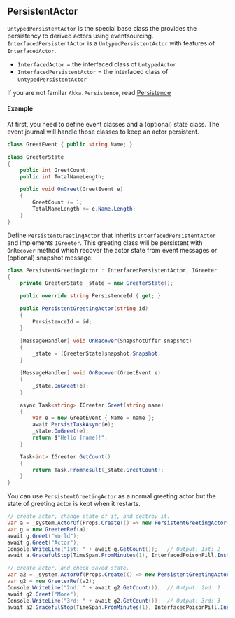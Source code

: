 ## PersistentActor

`UntypedPersistentActor` is the special base class the provides the persistency
to derived actors using eventsourcing.
`InterfacedPersistentActor` is a `UntypedPersistentActor` with features of `InterfacedActor`.

- `InterfacedActor` = the interfaced class of `UntypedActor`
- `InterfacedPersistentActor` = the interfaced class of `UntypedPersistentActor`

If you are not familar `Akka.Persistence`, read [Persistence](https://getakka.net/articles/persistence/architecture.html)

#### Example

At first, you need to define event classes and a (optional) state class.
The event journal will handle those classes to keep an actor persistent.

```csharp
class GreetEvent { public string Name; }

class GreeterState
{
    public int GreetCount;
    public int TotalNameLength;

    public void OnGreet(GreetEvent e)
    {
        GreetCount += 1;
        TotalNameLength += e.Name.Length;
    }
}
```

Define `PersistentGreetingActor` that inherits `InterfacedPersistentActor` and
implements `IGreeter`. This greeting class will be persistent with `OnRecover` method
which recover the actor state from event messages or (optional) snapshot message.

```csharp
class PersistentGreetingActor : InterfacedPersistentActor, IGreeter
{
    private GreeterState _state = new GreeterState();

    public override string PersistenceId { get; }

    public PersistentGreetingActor(string id)
    {
        PersistenceId = id;
    }

    [MessageHandler] void OnRecover(SnapshotOffer snapshot)
    {
        _state = (GreeterState)snapshot.Snapshot;
    }

    [MessageHandler] void OnRecover(GreetEvent e)
    {
        _state.OnGreet(e);
    }

    async Task<string> IGreeter.Greet(string name)
    {
        var e = new GreetEvent { Name = name };
        await PersistTaskAsync(e);
        _state.OnGreet(e);
        return $"Hello {name}!";
    }

    Task<int> IGreeter.GetCount()
    {
        return Task.FromResult(_state.GreetCount);
    }
}
```

You can use `PersistentGreetingActor` as a normal greeting actor but the state of
greeting actor is kept when it restarts.

```csharp
// create actor, change state of it, and destroy it.
var a = _system.ActorOf(Props.Create(() => new PersistentGreetingActor("greeter1")));
var g = new GreeterRef(a);
await g.Greet("World");
await g.Greet("Actor");
Console.WriteLine("1st: " + await g.GetCount());   // Output: 1st: 2
await a.GracefulStop(TimeSpan.FromMinutes(1), InterfacedPoisonPill.Instance);

// create actor, and check saved state.
var a2 = _system.ActorOf(Props.Create(() => new PersistentGreetingActor("greeter1")));
var g2 = new GreeterRef(a2);
Console.WriteLine("2nd: " + await g2.GetCount());  // Output: 2nd: 2
await g2.Greet("More");
Console.WriteLine("3rd: " + await g2.GetCount());  // Output: 3rd: 3
await a2.GracefulStop(TimeSpan.FromMinutes(1), InterfacedPoisonPill.Instance);
```
